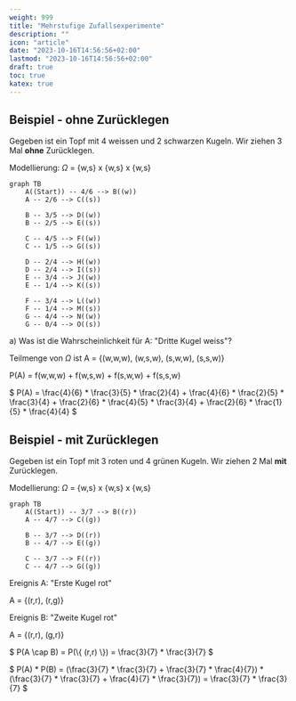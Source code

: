 ```yaml
---
weight: 999
title: "Mehrstufige Zufallsexperimente"
description: ""
icon: "article"
date: "2023-10-16T14:56:56+02:00"
lastmod: "2023-10-16T14:56:56+02:00"
draft: true
toc: true
katex: true
---
```


## Beispiel - ohne Zurücklegen

Gegeben ist ein Topf mit 4 weissen und 2 schwarzen Kugeln. Wir ziehen 3 Mal **ohne** Zurücklegen.

Modellierung: $\Omega$ = {w,s} x {w,s} x {w,s}

```mermaid
graph TB
    A((Start)) -- 4/6 --> B((w))
    A -- 2/6 --> C((s))
    
    B -- 3/5 --> D((w))
    B -- 2/5 --> E((s))
    
    C -- 4/5 --> F((w))
    C -- 1/5 --> G((s))
    
    D -- 2/4 --> H((w))
    D -- 2/4 --> I((s))
    E -- 3/4 --> J((w))
    E -- 1/4 --> K((s))

    F -- 3/4 --> L((w))
    F -- 1/4 --> M((s))
    G -- 4/4 --> N((w))
    G -- 0/4 --> O((s))
```

a) Was ist die Wahrscheinlichkeit für A: "Dritte Kugel weiss"?

Teilmenge von $\Omega$ ist A = {(w,w,w), (w,s,w), (s,w,w), (s,s,w)}

P(A) = f(w,w,w) + f(w,s,w) + f(s,w,w) + f(s,s,w)

$
P(A) = \frac{4}{6} * \frac{3}{5} * \frac{2}{4} + \frac{4}{6} * \frac{2}{5} * \frac{3}{4} + \frac{2}{6} * \frac{4}{5} * \frac{3}{4} + \frac{2}{6} * \frac{1}{5} * \frac{4}{4}
$

## Beispiel - mit Zurücklegen

Gegeben ist ein Topf mit 3 roten und 4 grünen Kugeln. Wir ziehen 2 Mal **mit** Zurücklegen.

Modellierung: $\Omega$ = {w,s} x {w,s} x {w,s}

```mermaid
graph TB
    A((Start)) -- 3/7 --> B((r))
    A -- 4/7 --> C((g))
    
    B -- 3/7 --> D((r))
    B -- 4/7 --> E((g))
    
    C -- 3/7 --> F((r))
    C -- 4/7 --> G((g))
```

Ereignis A: "Erste Kugel rot"

A = {(r,r), (r,g)}

Ereignis B: "Zweite Kugel rot"

A = {(r,r), (g,r)}

$
P(A \cap B) = P(\\{ (r,r) \\}) = \frac{3}{7} * \frac{3}{7}
$

$
P(A) * P(B) = (\frac{3}{7} * \frac{3}{7} + \frac{3}{7} * \frac{4}{7}) * (\frac{3}{7} * \frac{3}{7} + \frac{4}{7} * \frac{3}{7}) = \frac{3}{7} * \frac{3}{7}
$